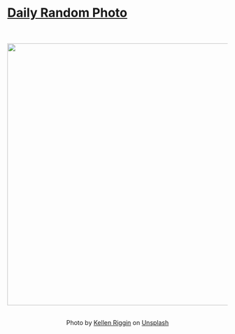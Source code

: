 # [Daily Random Photo](https://www.dailyrandomphoto.com/)

<div align="center">
  <br>
  <br>
  <a href="https://www.dailyrandomphoto.com/p/2024/2024-08-25/"><img src="https://images.unsplash.com/photo-1722652155243-65239475b0f9?crop=entropy&cs=tinysrgb&fit=max&fm=jpg&ixid=M3w3NzUwOHwwfDF8cmFuZG9tfHx8fHx8fHx8MTcyNDU0NjMyNXw&ixlib=rb-4.0.3&q=80&w=1080" width="600px"></a>
  <br>
  <br>
  <p class="has-text-grey">Photo by <a href="https://unsplash.com/@kalaniparker?utm_source=Daily%20Random%20Photo&amp;utm_medium=referral" target="_blank" rel="noopener noreferrer">Kellen Riggin</a> on <a href="https://unsplash.com/photos/the-sun-is-setting-over-the-ocean-on-the-beach-ZghWUaaq1xs?utm_source=Daily%20Random%20Photo&amp;utm_medium=referral" target="_blank" rel="noopener noreferrer">Unsplash</a></p>
</div>
